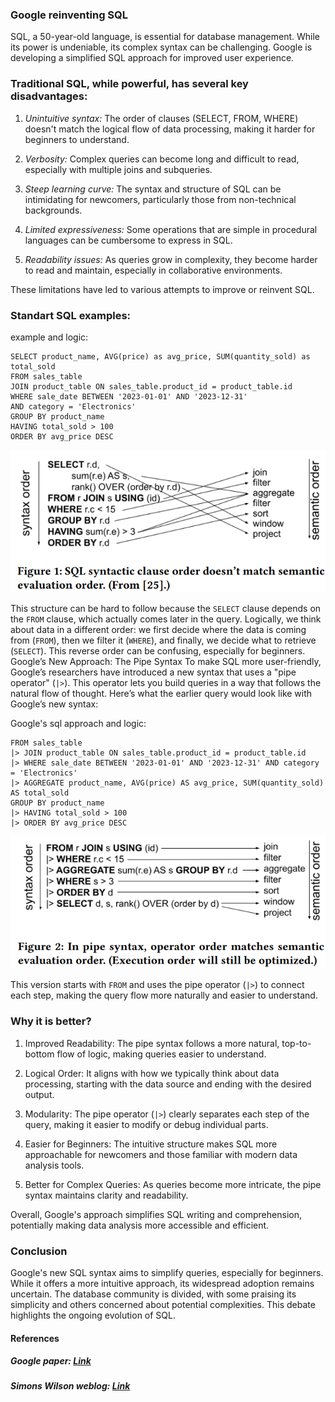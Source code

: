 ### Google reinventing SQL

SQL, a 50-year-old language, is essential for database management. While its power is undeniable, its complex syntax can be challenging. Google is developing a simplified SQL approach for improved user experience.

### Traditional SQL, while powerful, has several key disadvantages:

1. *Unintuitive syntax:* The order of clauses (SELECT, FROM, WHERE) doesn't match the logical flow of data processing, making it harder for beginners to understand.

2. *Verbosity:* Complex queries can become long and difficult to read, especially with multiple joins and subqueries.

3. *Steep learning curve:* The syntax and structure of SQL can be intimidating for newcomers, particularly those from non-technical backgrounds.

4. *Limited expressiveness:* Some operations that are simple in procedural languages can be cumbersome to express in SQL.

5. *Readability issues:* As queries grow in complexity, they become harder to read and maintain, especially in collaborative environments.

These limitations have led to various attempts to improve or reinvent SQL.

### Standart SQL examples:
example and logic:

```
SELECT product_name, AVG(price) as avg_price, SUM(quantity_sold) as total_sold
FROM sales_table
JOIN product_table ON sales_table.product_id = product_table.id
WHERE sale_date BETWEEN '2023-01-01' AND '2023-12-31'
AND category = 'Electronics'
GROUP BY product_name
HAVING total_sold > 100
ORDER BY avg_price DESC
```

![current sql logic](images/image.png)

This structure can be hard to follow because the `SELECT` clause depends on the `FROM` clause, which actually comes later in the query. Logically, we think about data in a different order: we first decide where the data is coming from (`FROM`), then we filter it (`WHERE`), and finally, we decide what to retrieve (`SELECT`). This reverse order can be confusing, especially for beginners.
Google’s New Approach: The Pipe Syntax
To make SQL more user-friendly, Google’s researchers have introduced a new syntax that uses a "pipe operator" (`|>`). This operator lets you build queries in a way that follows the natural flow of thought. Here’s what the earlier query would look like with Google’s new syntax:

Google's sql approach and logic:

```
FROM sales_table
|> JOIN product_table ON sales_table.product_id = product_table.id
|> WHERE sale_date BETWEEN '2023-01-01' AND '2023-12-31' AND category = 'Electronics'
|> AGGREGATE product_name, AVG(price) AS avg_price, SUM(quantity_sold) AS total_sold
GROUP BY product_name
|> HAVING total_sold > 100
|> ORDER BY avg_price DESC
```

![alt text](images/image-1.png)

This version starts with `FROM` and uses the pipe operator (`|>`) to connect each step, making the query flow more naturally and easier to understand.

### Why it is better?
1. Improved Readability: The pipe syntax follows a more natural, top-to-bottom flow of logic, making queries easier to understand.

2. Logical Order: It aligns with how we typically think about data processing, starting with the data source and ending with the desired output.

3. Modularity: The pipe operator (`|>`) clearly separates each step of the query, making it easier to modify or debug individual parts.

4. Easier for Beginners: The intuitive structure makes SQL more approachable for newcomers and those familiar with modern data analysis tools.

5. Better for Complex Queries: As queries become more intricate, the pipe syntax maintains clarity and readability.

Overall, Google's approach simplifies SQL writing and comprehension, potentially making data analysis more accessible and efficient.

### Conclusion
Google's new SQL syntax aims to simplify queries, especially for beginners. While it offers a more intuitive approach, its widespread adoption remains uncertain. The database community is divided, with some praising its simplicity and others concerned about potential complexities. This debate highlights the ongoing evolution of SQL.

#### References
##### Google paper: [Link](https://storage.googleapis.com/gweb-research2023-media/pubtools/1004848.pdf)
##### Simons Wilson weblog: [Link](https://simonwillison.net/2024/Aug/24/pipe-syntax-in-sql/)
